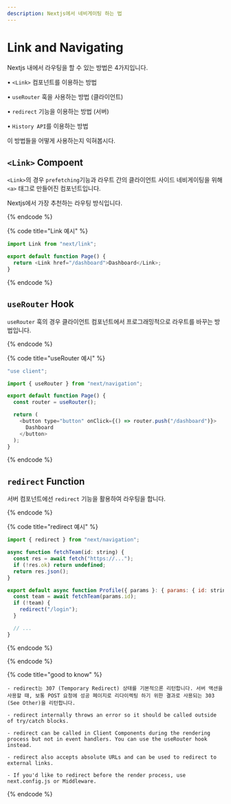 ```yaml
---
description: Nextjs에서 네비게이팅 하는 법
---
```


# Link and Navigating

Nextjs 내에서 라우팅을 할 수 있는 방법은 4가지입니다.

• `<Link>` 컴포넌트를 이용하는 방법

• `useRouter` 훅을 사용하는 방법 (클라이언트)

• `redirect` 기능을 이용하는 방법 (서버)

• `History API`를 이용하는 방법

이 방법들을 어떻게 사용하는지 익혀봅시다.

## `<Link>` Compoent

`<Link>`의 경우 `prefetching`기능과 라우트 간의 클라이언트 사이드 네비게이팅을 위해 `<a>` 태그로 만들어진 컴포넌트입니다.

Nextjs에서 가장 추천하는 라우팅 방식입니다.

{% endcode %}

{% code title="Link 예시" %}

```js
import Link from "next/link";

export default function Page() {
  return <Link href="/dashboard">Dashboard</Link>;
}
```

{% endcode %}

## `useRouter` Hook

`useRouter` 훅의 경우 클라이언트 컴포넌트에서 프로그래밍적으로 라우트를 바꾸는 방법입니다.

{% endcode %}

{% code title="useRouter 예시" %}

```js
"use client";

import { useRouter } from "next/navigation";

export default function Page() {
  const router = useRouter();

  return (
    <button type="button" onClick={() => router.push("/dashboard")}>
      Dashboard
    </button>
  );
}
```

{% endcode %}

## `redirect` Function

서버 컴포넌트에선 `redirect` 기능을 활용하여 라우팅을 합니다.

{% endcode %}

{% code title="redirect 예시" %}

```js
import { redirect } from "next/navigation";

async function fetchTeam(id: string) {
  const res = await fetch("https://...");
  if (!res.ok) return undefined;
  return res.json();
}

export default async function Profile({ params }: { params: { id: string } }) {
  const team = await fetchTeam(params.id);
  if (!team) {
    redirect("/login");
  }

  // ...
}
```

{% endcode %}

{% endcode %}

{% code title="good to know" %}

```
- redirect는 307 (Temporary Redirect) 상태를 기본적으론 리턴합니다. 서버 액션을 사용할 때, 보통 POST 요청에 성공 페이지로 리다이렉팅 하기 위한 결과로 사용되는 303 (See Other)을 리턴합니다.

- redirect internally throws an error so it should be called outside of try/catch blocks.

- redirect can be called in Client Components during the rendering process but not in event handlers. You can use the useRouter hook instead.

- redirect also accepts absolute URLs and can be used to redirect to external links.

- If you'd like to redirect before the render process, use next.config.js or Middleware.
```

{% endcode %}
